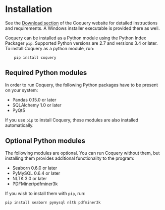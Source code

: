 # Installation

See the [Download section](http://www.coquery.org/download/) of the Coquery
website for detailed instructions and requirements. A Windows installer 
executable is provided there as well.

Coquery can be installed as a Python module using the Python Index Packager 
`pip`. Supported Python versions are 2.7 and versions 3.4 or later.
To install Coquery as a python module, run:
```
    pip install coquery
```

## Required Python modules
In order to run Coquery, the following Python packages have to be present on 
your system:

* Pandas 0.15.0 or later
* SQLAlchemy 1.0 or later
* PyQt5

If you use `pip` to install Coquery, these modules are also installed
automatically.

## Optional Python modules
The following modules are optional. You can run Coquery without them, but 
installing them provides additional functionality to the program:
    
* Seaborn 0.6.0 or later
* PyMySQL 0.6.4 or later
* NLTK 3.0 or later
* PDFMiner/pdfminer3k 

If you wish to install them with `pip`, run:
```
pip install seaborn pymysql nltk pdfminer3k
```
